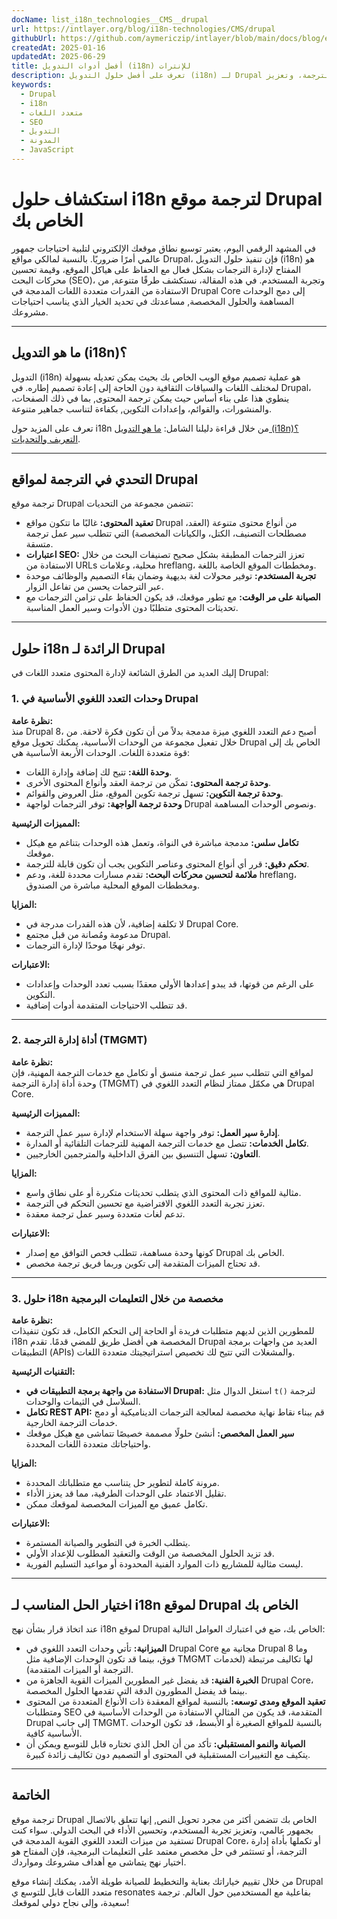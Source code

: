 ```yaml
---
docName: list_i18n_technologies__CMS__drupal
url: https://intlayer.org/blog/i18n-technologies/CMS/drupal
githubUrl: https://github.com/aymericzip/intlayer/blob/main/docs/blog/en/list_i18n_technologies/CMS/drupal.md
createdAt: 2025-01-16
updatedAt: 2025-06-29
title: أفضل أدوات التدويل (i18n) للإنترات
description: تعرف على أفضل حلول التدويل (i18n) لـ Drupal لتجاوز تحديات الترجمة، وتعزيز SEO، وتقديم تجربة ويب عالمية سلسة.
keywords:
  - Drupal
  - i18n
  - متعدد اللغات
  - SEO
  - التدويل
  - المدونة
  - JavaScript
---
```


# استكشاف حلول i18n لترجمة موقع Drupal الخاص بك

في المشهد الرقمي اليوم، يعتبر توسيع نطاق موقعك الإلكتروني لتلبية احتياجات جمهور عالمي أمرًا ضروريًا. بالنسبة لمالكي مواقع Drupal، فإن تنفيذ حلول التدويل (i18n) هو المفتاح لإدارة الترجمات بشكل فعال مع الحفاظ على هياكل الموقع، وقيمة تحسين محركات البحث (SEO)، وتجربة المستخدم. في هذه المقالة، نستكشف طرقًا متنوعة, من الاستفادة من القدرات متعددة اللغات المدمجة في Drupal Core إلى دمج الوحدات المساهمة والحلول المخصصة, مساعدتك في تحديد الخيار الذي يناسب احتياجات مشروعك.

---

## ما هو التدويل (i18n)؟

التدويل (i18n) هو عملية تصميم موقع الويب الخاص بك بحيث يمكن تعديله بسهولة لمختلف اللغات والسياقات الثقافية دون الحاجة إلى إعادة تصميم إطاره. في Drupal، ينطوي هذا على بناء أساس حيث يمكن ترجمة المحتوى, بما في ذلك الصفحات، والمنشورات، والقوائم، وإعدادات التكوين, بكفاءة لتناسب جماهير متنوعة.

تعرف على المزيد حول i18n من خلال قراءة دليلنا الشامل: [ما هو التدويل (i18n)؟ التعريف والتحديات](https://github.com/aymericzip/intlayer/blob/main/docs/docs/ar/what_is_internationalization.md).

---

## التحدي في الترجمة لمواقع Drupal

ترجمة موقع Drupal تتضمن مجموعة من التحديات:

- **تعقيد المحتوى:** غالبًا ما تتكون مواقع Drupal من أنواع محتوى متنوعة (العقد، مصطلحات التصنيف، الكتل، والكيانات المخصصة) التي تتطلب سير عمل ترجمة متسقة.
- **اعتبارات SEO:** تعزز الترجمات المطبقة بشكل صحيح تصنيفات البحث من خلال الاستفادة من URLs محلية، وعلامات hreflang، ومخططات الموقع الخاصة باللغة.
- **تجربة المستخدم:** توفير محولات لغة بديهية وضمان بقاء التصميم والوظائف موحدة عبر الترجمات يحسن من تفاعل الزوار.
- **الصيانة على مر الوقت:** مع تطور موقعك، قد يكون الحفاظ على تزامن الترجمات مع تحديثات المحتوى متطلبًا دون الأدوات وسير العمل المناسبة.

---

## حلول i18n الرائدة لـ Drupal

إليك العديد من الطرق الشائعة لإدارة المحتوى متعدد اللغات في Drupal:

### 1. وحدات التعدد اللغوي الأساسية في Drupal

**نظرة عامة:**  
منذ Drupal 8، أصبح دعم التعدد اللغوي ميزة مدمجة بدلاً من أن تكون فكرة لاحقة. من خلال تفعيل مجموعة من الوحدات الأساسية، يمكنك تحويل موقع Drupal الخاص بك إلى قوة متعددة اللغات. الوحدات الأربعة الأساسية هي:

- **وحدة اللغة:** تتيح لك إضافة وإدارة اللغات.
- **وحدة ترجمة المحتوى:** تمكّن من ترجمة العقد وأنواع المحتوى الأخرى.
- **وحدة ترجمة التكوين:** تسهل ترجمة تكوين الموقع، مثل العروض والقوائم.
- **وحدة ترجمة الواجهة:** توفر الترجمات لواجهة Drupal ونصوص الوحدات المساهمة.

**المميزات الرئيسية:**

- **تكامل سلس:** مدمجة مباشرة في النواة، وتعمل هذه الوحدات بتناغم مع هيكل موقعك.
- **تحكم دقيق:** قرر أي أنواع المحتوى وعناصر التكوين يجب أن تكون قابلة للترجمة.
- **ملائمة لتحسين محركات البحث:** تقدم مسارات محددة للغة، ودعم hreflang، ومخططات الموقع المحلية مباشرة من الصندوق.

**المزايا:**

- لا تكلفة إضافية، لأن هذه القدرات مدرجة في Drupal Core.
- مدعومة ومُصانة من قبل مجتمع Drupal.
- توفر نهجًا موحدًا لإدارة الترجمات.

**الاعتبارات:**

- على الرغم من قوتها، قد يبدو إعدادها الأولي معقدًا بسبب تعدد الوحدات وإعدادات التكوين.
- قد تتطلب الاحتياجات المتقدمة أدوات إضافية.

---

### 2. أداة إدارة الترجمة (TMGMT)

**نظرة عامة:**  
لمواقع التي تتطلب سير عمل ترجمة منسق أو تكامل مع خدمات الترجمة المهنية، فإن وحدة أداة إدارة الترجمة (TMGMT) هي مكمّل ممتاز لنظام التعدد اللغوي في Drupal Core.

**المميزات الرئيسية:**

- **إدارة سير العمل:** توفر واجهة سهلة الاستخدام لإدارة سير عمل الترجمة.
- **تكامل الخدمات:** تتصل مع خدمات الترجمة المهنية للترجمات التلقائية أو المدارة.
- **التعاون:** تسهل التنسيق بين الفرق الداخلية والمترجمين الخارجيين.

**المزايا:**

- مثالية للمواقع ذات المحتوى الذي يتطلب تحديثات متكررة أو على نطاق واسع.
- تعزز تجربة التعدد اللغوي الافتراضية مع تحسين التحكم في الترجمة.
- تدعم لغات متعددة وسير عمل ترجمة معقدة.

**الاعتبارات:**

- كونها وحدة مساهمة، تتطلب فحص التوافق مع إصدار Drupal الخاص بك.
- قد تحتاج الميزات المتقدمة إلى تكوين وربما فريق ترجمة مخصص.

---

### 3. حلول i18n مخصصة من خلال التعليمات البرمجية

**نظرة عامة:**  
للمطورين الذين لديهم متطلبات فريدة أو الحاجة إلى التحكم الكامل، قد تكون تنفيذات i18n المخصصة هي أفضل طريق للمضي قدمًا. تقدم Drupal العديد من واجهات برمجة التطبيقات (APIs) والمشغلات التي تتيح لك تخصيص استراتيجيتك متعددة اللغات.

**التقنيات الرئيسية:**

- **الاستفادة من واجهة برمجة التطبيقات في Drupal:** استغل الدوال مثل `t()` لترجمة السلاسل في الثيمات والوحدات.
- **تكامل REST API:** قم ببناء نقاط نهاية مخصصة لمعالجة الترجمات الديناميكية أو دمج خدمات الترجمة الخارجية.
- **سير العمل المخصص:** أنشئ حلولًا مصممة خصيصًا تتماشى مع هيكل موقعك واحتياجاتك متعددة اللغات المحددة.

**المزايا:**

- مرونة كاملة لتطوير حل يتناسب مع متطلباتك المحددة.
- تقليل الاعتماد على الوحدات الطرفية، مما قد يعزز الأداء.
- تكامل عميق مع الميزات المخصصة لموقعك ممكن.

**الاعتبارات:**

- يتطلب الخبرة في التطوير والصيانة المستمرة.
- قد تزيد الحلول المخصصة من الوقت والتعقيد المطلوب للإعداد الأولي.
- ليست مثالية للمشاريع ذات الموارد الفنية المحدودة أو مواعيد التسليم الفورية.

---

## اختيار الحل المناسب لـ i18n لموقع Drupal الخاص بك

عند اتخاذ قرار بشأن نهج i18n لموقع Drupal الخاص بك، ضع في اعتبارك العوامل التالية:

- **الميزانية:** تأتي وحدات التعدد اللغوي في Drupal Core مجانية مع Drupal 8 وما فوق، بينما قد تكون الوحدات الإضافية مثل TMGMT لها تكاليف مرتبطة (لخدمات الترجمة أو الميزات المتقدمة).
- **الخبرة الفنية:** قد يفضل غير المطورين الميزات القوية الجاهزة من Drupal Core، بينما قد يفضل المطورون الدقة التي تقدمها الحلول المخصصة.
- **تعقيد الموقع ومدى توسعه:** بالنسبة لمواقع المعقدة ذات الأنواع المتعددة من المحتوى ومتطلبات SEO المتقدمة، قد يكون من المثالي الاستفادة من الوحدات الأساسية في Drupal إلى جانب TMGMT. بالنسبة للمواقع الصغيرة أو الأبسط، قد تكون الوحدات الأساسية كافية.
- **الصيانة والنمو المستقبلي:** تأكد من أن الحل الذي تختاره قابل للتوسع ويمكن أن يتكيف مع التغييرات المستقبلية في المحتوى أو التصميم دون تكاليف زائدة كبيرة.

---

## الخاتمة

ترجمة موقع Drupal الخاص بك تتضمن أكثر من مجرد تحويل النص, إنها تتعلق بالاتصال بجمهور عالمي، وتعزيز تجربة المستخدم، وتحسين الأداء في البحث الدولي. سواء كنت تستفيد من ميزات التعدد اللغوي القوية المدمجة في Drupal Core، أو تكملها بأداة إدارة الترجمة، أو تستثمر في حل مخصص معتمد على التعليمات البرمجية، فإن المفتاح هو اختيار نهج يتماشى مع أهداف مشروعك ومواردك.

من خلال تقييم خياراتك بعناية والتخطيط للصيانة طويلة الأمد، يمكنك إنشاء موقع Drupal متعدد اللغات قابل للتوسع ي resonates بفاعلية مع المستخدمين حول العالم. ترجمة سعيدة، وإلى نجاح دولي لموقعك!
